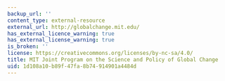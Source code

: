 ```yaml
---
backup_url: ''
content_type: external-resource
external_url: http://globalchange.mit.edu/
has_external_licence_warning: true
has_external_license_warning: true
is_broken: ''
license: https://creativecommons.org/licenses/by-nc-sa/4.0/
title: MIT Joint Program on the Science and Policy of Global Change
uid: 1d108a10-b89f-47fa-8b74-914901a4484d
---
```

